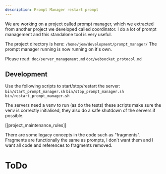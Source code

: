 ```yaml
---
description: Prompt Manager restart prompt
---
```


We are working on a project called prompt manager, which we extracted from another project we developed called coordinator. I do a lot of prompt management and this standalone tool is very useful.

The project directory is here:
`/home/jem/development/prompt_manager/`
The prompt manager running is now running on it's own. 

Please read:
`doc/server_management.md`
`doc/websocket_protocol.md`

## Development

Use the following scripts to start/stop/restart the server:
`bin/start_prompt_manager.sh`
`bin/stop_prompt_manager.sh`
`bin/restart_prompt_manager.sh`

The servers need a venv to run (as do the tests) these scripts make sure the venv is correctly initialised, they also do a safe shutdown of the servers if possible.

[[project_maintenance_rules]]

There are some legacy concepts in the code such as "fragments". Fragments are functionally the same as prompts, I don't want them and I want all code and references to fragments removed.


# ToDo